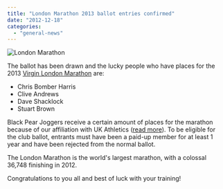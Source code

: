 ```yaml
---
title: "London Marathon 2013 ballot entries confirmed"
date: "2012-12-18"
categories: 
  - "general-news"
---
```


![](https://bpj.org.uk/wp-content/uploads/2012/12/london-marathon-300x187.jpg "London Marathon")

The ballot has been drawn and the lucky people who have places for the 2013 [Virgin London Marathon](http://www.virginlondonmarathon.com) are:

- Chris Bomber Harris
- Clive Andrews
- Dave Shacklock
- Stuart Brown

Black Pear Joggers receive a certain amount of places for the marathon because of our affiliation with UK Athletics ([read more](http://www.virginlondonmarathon.com/marathon-centre/enter-virgin-london-marathon/uk-athletics-club-entries/)). To be eligible for the club ballot, entrants must have been a paid-up member for at least 1 year and have been rejected from the normal ballot.

The London Marathon is the world's largest marathon, with a colossal 36,748 finishing in 2012.

Congratulations to you all and best of luck with your training!

